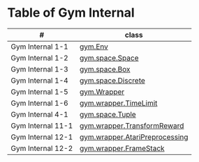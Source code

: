 # Table of Gym Internal

| \# | class |
| --- | --- |
| Gym Internal 1-1 | [gym.Env](https://github.com/openai/gym/blob/master/gym/core.py) |
| Gym Internal 1-2 | [gym.space.Space](https://github.com/openai/gym/blob/master/gym/spaces/space.py) |
| Gym Internal 1-3 | [gym.space.Box](https://github.com/openai/gym/blob/master/gym/spaces/box.py) |
| Gym Internal 1-4 | [gym.space.Discrete](https://github.com/openai/gym/blob/master/gym/spaces/discrete.py) |
| Gym Internal 1-5 | [gym.Wrapper](https://github.com/openai/gym/blob/master/gym/core.py) |
| Gym Internal 1-6 | [gym.wrapper.TimeLimit](https://github.com/openai/gym/blob/master/gym/wrappers/time_limit.py) |
| Gym Internal 4-1 | [gym.space.Tuple](https://github.com/openai/gym/blob/master/gym/spaces/tuple.py) |
| Gym Internal 11-1 | [gym.wrapper.TransformReward](https://github.com/openai/gym/blob/master//gym/wrappers/transform_reward.py) |
| Gym Internal 12-1 | [gym.wrapper.AtariPreprocessing](https://github.com/openai/gym/blob/master/gym/wrappers/atari_preprocessing.py) |
| Gym Internal 12-2 | [gym.wrapper.FrameStack](https://github.com/openai/gym/blob/master/gym/wrappers/frame_stack.py) |

